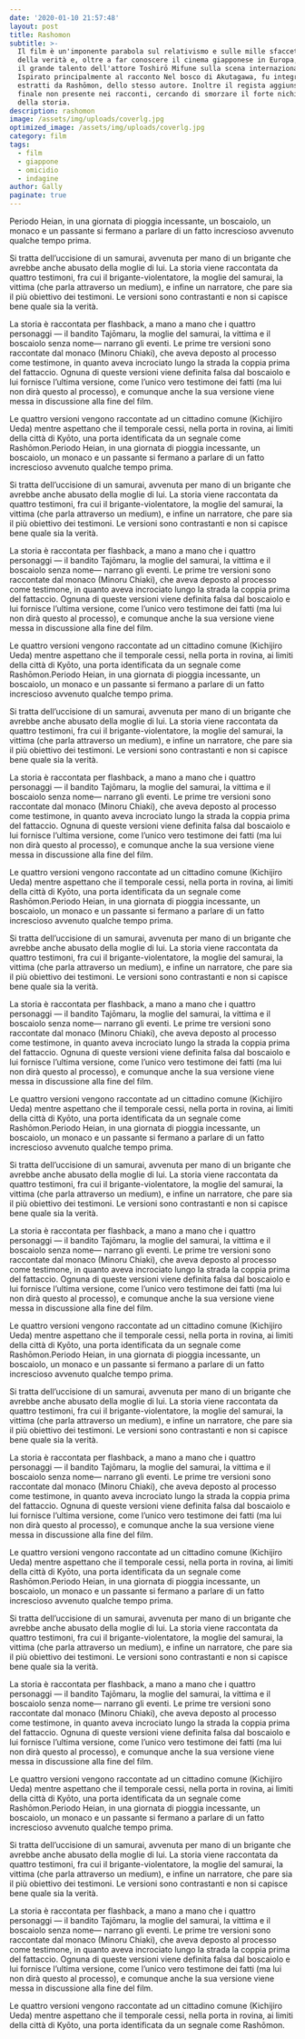 ```yaml
---
date: '2020-01-10 21:57:48'
layout: post
title: Rashomon
subtitle: >-
  Il film è un'imponente parabola sul relativismo e sulle mille sfaccettature
  della verità e, oltre a far conoscere il cinema giapponese in Europa, impose
  il grande talento dell'attore Toshirō Mifune sulla scena internazionale.
  Ispirato principalmente al racconto Nel bosco di Akutagawa, fu integrato con
  estratti da Rashōmon, dello stesso autore. Inoltre il regista aggiunse un
  finale non presente nei racconti, cercando di smorzare il forte nichilismo
  della storia.
description: rashomon
image: /assets/img/uploads/coverlg.jpg
optimized_image: /assets/img/uploads/coverlg.jpg
category: film
tags:
  - film
  - giappone
  - omicidio
  - indagine
author: Gally
paginate: true
---
```

Periodo Heian, in una giornata di pioggia incessante, un boscaiolo, un monaco e un passante si fermano a parlare di un fatto increscioso avvenuto qualche tempo prima.

Si tratta dell’uccisione di un samurai, avvenuta per mano di un brigante che avrebbe anche abusato della moglie di lui. La storia viene raccontata da quattro testimoni, fra cui il brigante-violentatore, la moglie del samurai, la vittima (che parla attraverso un medium), e infine un narratore, che pare sia il più obiettivo dei testimoni. Le versioni sono contrastanti e non si capisce bene quale sia la verità.

La storia è raccontata per flashback, a mano a mano che i quattro personaggi — il bandito Tajōmaru, la moglie del samurai, la vittima e il boscaiolo senza nome— narrano gli eventi. Le prime tre versioni sono raccontate dal monaco (Minoru Chiaki), che aveva deposto al processo come testimone, in quanto aveva incrociato lungo la strada la coppia prima del fattaccio. Ognuna di queste versioni viene definita falsa dal boscaiolo e lui fornisce l’ultima versione, come l’unico vero testimone dei fatti (ma lui non dirà questo al processo), e comunque anche la sua versione viene messa in discussione alla fine del film.

Le quattro versioni vengono raccontate ad un cittadino comune (Kichijiro Ueda) mentre aspettano che il temporale cessi, nella porta in rovina, ai limiti della città di Kyōto, una porta identificata da un segnale come Rashōmon.Periodo Heian, in una giornata di pioggia incessante, un boscaiolo, un monaco e un passante si fermano a parlare di un fatto increscioso avvenuto qualche tempo prima.

Si tratta dell’uccisione di un samurai, avvenuta per mano di un brigante che avrebbe anche abusato della moglie di lui. La storia viene raccontata da quattro testimoni, fra cui il brigante-violentatore, la moglie del samurai, la vittima (che parla attraverso un medium), e infine un narratore, che pare sia il più obiettivo dei testimoni. Le versioni sono contrastanti e non si capisce bene quale sia la verità.

La storia è raccontata per flashback, a mano a mano che i quattro personaggi — il bandito Tajōmaru, la moglie del samurai, la vittima e il boscaiolo senza nome— narrano gli eventi. Le prime tre versioni sono raccontate dal monaco (Minoru Chiaki), che aveva deposto al processo come testimone, in quanto aveva incrociato lungo la strada la coppia prima del fattaccio. Ognuna di queste versioni viene definita falsa dal boscaiolo e lui fornisce l’ultima versione, come l’unico vero testimone dei fatti (ma lui non dirà questo al processo), e comunque anche la sua versione viene messa in discussione alla fine del film.

Le quattro versioni vengono raccontate ad un cittadino comune (Kichijiro Ueda) mentre aspettano che il temporale cessi, nella porta in rovina, ai limiti della città di Kyōto, una porta identificata da un segnale come Rashōmon.Periodo Heian, in una giornata di pioggia incessante, un boscaiolo, un monaco e un passante si fermano a parlare di un fatto increscioso avvenuto qualche tempo prima.

Si tratta dell’uccisione di un samurai, avvenuta per mano di un brigante che avrebbe anche abusato della moglie di lui. La storia viene raccontata da quattro testimoni, fra cui il brigante-violentatore, la moglie del samurai, la vittima (che parla attraverso un medium), e infine un narratore, che pare sia il più obiettivo dei testimoni. Le versioni sono contrastanti e non si capisce bene quale sia la verità.

La storia è raccontata per flashback, a mano a mano che i quattro personaggi — il bandito Tajōmaru, la moglie del samurai, la vittima e il boscaiolo senza nome— narrano gli eventi. Le prime tre versioni sono raccontate dal monaco (Minoru Chiaki), che aveva deposto al processo come testimone, in quanto aveva incrociato lungo la strada la coppia prima del fattaccio. Ognuna di queste versioni viene definita falsa dal boscaiolo e lui fornisce l’ultima versione, come l’unico vero testimone dei fatti (ma lui non dirà questo al processo), e comunque anche la sua versione viene messa in discussione alla fine del film.

Le quattro versioni vengono raccontate ad un cittadino comune (Kichijiro Ueda) mentre aspettano che il temporale cessi, nella porta in rovina, ai limiti della città di Kyōto, una porta identificata da un segnale come Rashōmon.Periodo Heian, in una giornata di pioggia incessante, un boscaiolo, un monaco e un passante si fermano a parlare di un fatto increscioso avvenuto qualche tempo prima.

Si tratta dell’uccisione di un samurai, avvenuta per mano di un brigante che avrebbe anche abusato della moglie di lui. La storia viene raccontata da quattro testimoni, fra cui il brigante-violentatore, la moglie del samurai, la vittima (che parla attraverso un medium), e infine un narratore, che pare sia il più obiettivo dei testimoni. Le versioni sono contrastanti e non si capisce bene quale sia la verità.

La storia è raccontata per flashback, a mano a mano che i quattro personaggi — il bandito Tajōmaru, la moglie del samurai, la vittima e il boscaiolo senza nome— narrano gli eventi. Le prime tre versioni sono raccontate dal monaco (Minoru Chiaki), che aveva deposto al processo come testimone, in quanto aveva incrociato lungo la strada la coppia prima del fattaccio. Ognuna di queste versioni viene definita falsa dal boscaiolo e lui fornisce l’ultima versione, come l’unico vero testimone dei fatti (ma lui non dirà questo al processo), e comunque anche la sua versione viene messa in discussione alla fine del film.

Le quattro versioni vengono raccontate ad un cittadino comune (Kichijiro Ueda) mentre aspettano che il temporale cessi, nella porta in rovina, ai limiti della città di Kyōto, una porta identificata da un segnale come Rashōmon.Periodo Heian, in una giornata di pioggia incessante, un boscaiolo, un monaco e un passante si fermano a parlare di un fatto increscioso avvenuto qualche tempo prima.

Si tratta dell’uccisione di un samurai, avvenuta per mano di un brigante che avrebbe anche abusato della moglie di lui. La storia viene raccontata da quattro testimoni, fra cui il brigante-violentatore, la moglie del samurai, la vittima (che parla attraverso un medium), e infine un narratore, che pare sia il più obiettivo dei testimoni. Le versioni sono contrastanti e non si capisce bene quale sia la verità.

La storia è raccontata per flashback, a mano a mano che i quattro personaggi — il bandito Tajōmaru, la moglie del samurai, la vittima e il boscaiolo senza nome— narrano gli eventi. Le prime tre versioni sono raccontate dal monaco (Minoru Chiaki), che aveva deposto al processo come testimone, in quanto aveva incrociato lungo la strada la coppia prima del fattaccio. Ognuna di queste versioni viene definita falsa dal boscaiolo e lui fornisce l’ultima versione, come l’unico vero testimone dei fatti (ma lui non dirà questo al processo), e comunque anche la sua versione viene messa in discussione alla fine del film.

Le quattro versioni vengono raccontate ad un cittadino comune (Kichijiro Ueda) mentre aspettano che il temporale cessi, nella porta in rovina, ai limiti della città di Kyōto, una porta identificata da un segnale come Rashōmon.Periodo Heian, in una giornata di pioggia incessante, un boscaiolo, un monaco e un passante si fermano a parlare di un fatto increscioso avvenuto qualche tempo prima.

Si tratta dell’uccisione di un samurai, avvenuta per mano di un brigante che avrebbe anche abusato della moglie di lui. La storia viene raccontata da quattro testimoni, fra cui il brigante-violentatore, la moglie del samurai, la vittima (che parla attraverso un medium), e infine un narratore, che pare sia il più obiettivo dei testimoni. Le versioni sono contrastanti e non si capisce bene quale sia la verità.

La storia è raccontata per flashback, a mano a mano che i quattro personaggi — il bandito Tajōmaru, la moglie del samurai, la vittima e il boscaiolo senza nome— narrano gli eventi. Le prime tre versioni sono raccontate dal monaco (Minoru Chiaki), che aveva deposto al processo come testimone, in quanto aveva incrociato lungo la strada la coppia prima del fattaccio. Ognuna di queste versioni viene definita falsa dal boscaiolo e lui fornisce l’ultima versione, come l’unico vero testimone dei fatti (ma lui non dirà questo al processo), e comunque anche la sua versione viene messa in discussione alla fine del film.

Le quattro versioni vengono raccontate ad un cittadino comune (Kichijiro Ueda) mentre aspettano che il temporale cessi, nella porta in rovina, ai limiti della città di Kyōto, una porta identificata da un segnale come Rashōmon.Periodo Heian, in una giornata di pioggia incessante, un boscaiolo, un monaco e un passante si fermano a parlare di un fatto increscioso avvenuto qualche tempo prima.

Si tratta dell’uccisione di un samurai, avvenuta per mano di un brigante che avrebbe anche abusato della moglie di lui. La storia viene raccontata da quattro testimoni, fra cui il brigante-violentatore, la moglie del samurai, la vittima (che parla attraverso un medium), e infine un narratore, che pare sia il più obiettivo dei testimoni. Le versioni sono contrastanti e non si capisce bene quale sia la verità.

La storia è raccontata per flashback, a mano a mano che i quattro personaggi — il bandito Tajōmaru, la moglie del samurai, la vittima e il boscaiolo senza nome— narrano gli eventi. Le prime tre versioni sono raccontate dal monaco (Minoru Chiaki), che aveva deposto al processo come testimone, in quanto aveva incrociato lungo la strada la coppia prima del fattaccio. Ognuna di queste versioni viene definita falsa dal boscaiolo e lui fornisce l’ultima versione, come l’unico vero testimone dei fatti (ma lui non dirà questo al processo), e comunque anche la sua versione viene messa in discussione alla fine del film.

Le quattro versioni vengono raccontate ad un cittadino comune (Kichijiro Ueda) mentre aspettano che il temporale cessi, nella porta in rovina, ai limiti della città di Kyōto, una porta identificata da un segnale come Rashōmon.Periodo Heian, in una giornata di pioggia incessante, un boscaiolo, un monaco e un passante si fermano a parlare di un fatto increscioso avvenuto qualche tempo prima.

Si tratta dell’uccisione di un samurai, avvenuta per mano di un brigante che avrebbe anche abusato della moglie di lui. La storia viene raccontata da quattro testimoni, fra cui il brigante-violentatore, la moglie del samurai, la vittima (che parla attraverso un medium), e infine un narratore, che pare sia il più obiettivo dei testimoni. Le versioni sono contrastanti e non si capisce bene quale sia la verità.

La storia è raccontata per flashback, a mano a mano che i quattro personaggi — il bandito Tajōmaru, la moglie del samurai, la vittima e il boscaiolo senza nome— narrano gli eventi. Le prime tre versioni sono raccontate dal monaco (Minoru Chiaki), che aveva deposto al processo come testimone, in quanto aveva incrociato lungo la strada la coppia prima del fattaccio. Ognuna di queste versioni viene definita falsa dal boscaiolo e lui fornisce l’ultima versione, come l’unico vero testimone dei fatti (ma lui non dirà questo al processo), e comunque anche la sua versione viene messa in discussione alla fine del film.

Le quattro versioni vengono raccontate ad un cittadino comune (Kichijiro Ueda) mentre aspettano che il temporale cessi, nella porta in rovina, ai limiti della città di Kyōto, una porta identificata da un segnale come Rashōmon.
